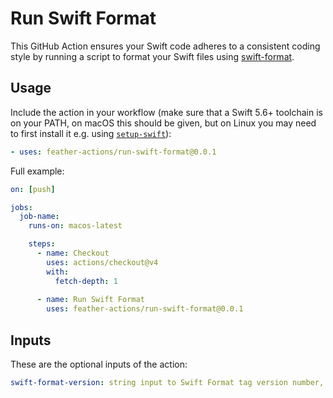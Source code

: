 # Run Swift Format

This GitHub Action ensures your Swift code adheres to a consistent coding style by running a script to format your Swift files using [swift-format](https://github.com/apple/swift-format).

## Usage

Include the action in your workflow (make sure that a Swift 5.6+ toolchain is on your PATH, on macOS this should be given, but on Linux you may need to first install it e.g. using [`setup-swift`](https://github.com/fwal/setup-swift)):

```yaml
- uses: feather-actions/run-swift-format@0.0.1
```
Full example:

```yaml
on: [push]

jobs:
  job-name:
    runs-on: macos-latest

    steps:
      - name: Checkout
        uses: actions/checkout@v4
        with:
          fetch-depth: 1
  
      - name: Run Swift Format
        uses: feather-actions/run-swift-format@0.0.1
```

## Inputs

These are the optional inputs of the action:

```yaml
swift-format-version: string input to Swift Format tag version number, default is 510.1.0
```